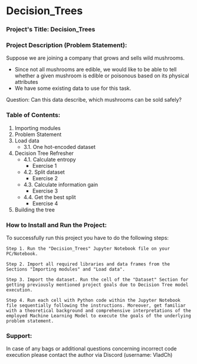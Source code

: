 # Decision_Trees

### Project's Title: Decision_Trees


### Project Description (Problem Statement): 
Suppose we are joining a company that grows and sells wild mushrooms.

* Since not all mushrooms are edible, we would like to be able to tell whether a given mushroom is edible or poisonous based on its physical attributes
* We have some existing data to use for this task.

Question: Can this data describe, which mushrooms can be sold safely?


### Table of Contents:
1. Importing modules
2. Problem Statement
3. Load data
    * 3.1. One hot-encoded dataset
4. Decision Tree Refresher
   * 4.1. Calculate entropy
        * Exercise 1
   * 4.2. Split dataset
        * Exercise 2
   * 4.3. Calculate information gain
        * Exercise 3
   * 4.4. Get the best split
        * Exercise 4
5. Building the tree




### How to Install and Run the Project:

To successfully run this project you have to do the following steps:

	Step 1. Run the "Decision_Trees" Jupyter Notebook file on your PC/Notebook.

	Step 2. Import all required libraries and data frames from the Sections "Importing modules" and "Load data".

	Step 3. Import the dataset. Run the cell of the "Dataset" Section for getting previously mentioned project goals due to Decision Tree model execution.

	Step 4. Run each cell with Python code within the Jupyter Notebook file sequentially following the instructions. Moreover, get familiar with a theoretical background and comprehensive interpretations of the employed Machine Learning Model to execute the goals of the underlying problem statement.


### Support:

In case of any bags or additional questions concerning incorrect code execution please contact the author via Discord (username: VladCh)
